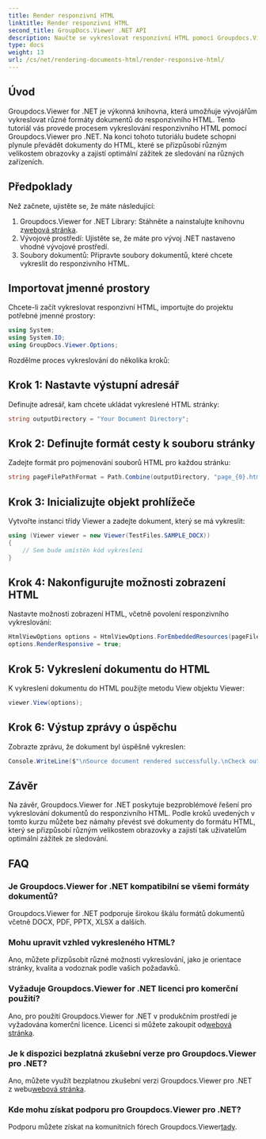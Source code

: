 ```yaml
---
title: Render responzivní HTML
linktitle: Render responzivní HTML
second_title: GroupDocs.Viewer .NET API
description: Naučte se vykreslovat responzivní HTML pomocí Groupdocs.Viewer for .NET a zajistit tak optimální zážitek ze sledování na různých zařízeních.
type: docs
weight: 13
url: /cs/net/rendering-documents-html/render-responsive-html/
---
```

## Úvod
Groupdocs.Viewer for .NET je výkonná knihovna, která umožňuje vývojářům vykreslovat různé formáty dokumentů do responzivního HTML. Tento tutoriál vás provede procesem vykreslování responzivního HTML pomocí Groupdocs.Viewer pro .NET. Na konci tohoto tutoriálu budete schopni plynule převádět dokumenty do HTML, které se přizpůsobí různým velikostem obrazovky a zajistí optimální zážitek ze sledování na různých zařízeních.
## Předpoklady
Než začnete, ujistěte se, že máte následující:
1.  Groupdocs.Viewer for .NET Library: Stáhněte a nainstalujte knihovnu z[webová stránka](https://releases.groupdocs.com/viewer/net/).
2. Vývojové prostředí: Ujistěte se, že máte pro vývoj .NET nastaveno vhodné vývojové prostředí.
3. Soubory dokumentů: Připravte soubory dokumentů, které chcete vykreslit do responzivního HTML.

## Importovat jmenné prostory
Chcete-li začít vykreslovat responzivní HTML, importujte do projektu potřebné jmenné prostory:
```csharp
using System;
using System.IO;
using GroupDocs.Viewer.Options;
```

Rozdělme proces vykreslování do několika kroků:
## Krok 1: Nastavte výstupní adresář
Definujte adresář, kam chcete ukládat vykreslené HTML stránky:
```csharp
string outputDirectory = "Your Document Directory";
```
## Krok 2: Definujte formát cesty k souboru stránky
Zadejte formát pro pojmenování souborů HTML pro každou stránku:
```csharp
string pageFilePathFormat = Path.Combine(outputDirectory, "page_{0}.html");
```
## Krok 3: Inicializujte objekt prohlížeče
Vytvořte instanci třídy Viewer a zadejte dokument, který se má vykreslit:
```csharp
using (Viewer viewer = new Viewer(TestFiles.SAMPLE_DOCX))
{
    // Sem bude umístěn kód vykreslení
}
```
## Krok 4: Nakonfigurujte možnosti zobrazení HTML
Nastavte možnosti zobrazení HTML, včetně povolení responzivního vykreslování:
```csharp
HtmlViewOptions options = HtmlViewOptions.ForEmbeddedResources(pageFilePathFormat);
options.RenderResponsive = true;
```
## Krok 5: Vykreslení dokumentu do HTML
K vykreslení dokumentu do HTML použijte metodu View objektu Viewer:
```csharp
viewer.View(options);
```
## Krok 6: Výstup zprávy o úspěchu
Zobrazte zprávu, že dokument byl úspěšně vykreslen:
```csharp
Console.WriteLine($"\nSource document rendered successfully.\nCheck output in {outputDirectory}.");
```

## Závěr
Na závěr, Groupdocs.Viewer for .NET poskytuje bezproblémové řešení pro vykreslování dokumentů do responzivního HTML. Podle kroků uvedených v tomto kurzu můžete bez námahy převést své dokumenty do formátu HTML, který se přizpůsobí různým velikostem obrazovky a zajistí tak uživatelům optimální zážitek ze sledování.
## FAQ
### Je Groupdocs.Viewer for .NET kompatibilní se všemi formáty dokumentů?
Groupdocs.Viewer for .NET podporuje širokou škálu formátů dokumentů včetně DOCX, PDF, PPTX, XLSX a dalších.
### Mohu upravit vzhled vykresleného HTML?
Ano, můžete přizpůsobit různé možnosti vykreslování, jako je orientace stránky, kvalita a vodoznak podle vašich požadavků.
### Vyžaduje Groupdocs.Viewer for .NET licenci pro komerční použití?
 Ano, pro použití Groupdocs.Viewer for .NET v produkčním prostředí je vyžadována komerční licence. Licenci si můžete zakoupit od[webová stránka](https://purchase.groupdocs.com/buy).
### Je k dispozici bezplatná zkušební verze pro Groupdocs.Viewer pro .NET?
 Ano, můžete využít bezplatnou zkušební verzi Groupdocs.Viewer pro .NET z webu[webová stránka](https://releases.groupdocs.com/).
### Kde mohu získat podporu pro Groupdocs.Viewer pro .NET?
Podporu můžete získat na komunitních fórech Groupdocs.Viewer[tady](https://forum.groupdocs.com/c/viewer/9).